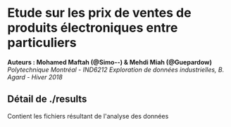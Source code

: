 # Etude sur les prix de ventes de produits électroniques entre particuliers

<b> Auteurs : Mohamed Maftah (@Simo--) & Mehdi Miah (@Guepardow) </b>
<i> Polytechnique Montréal - IND6212 Exploration de données industrielles, B. Agard - Hiver 2018 </i>

## Détail de ./results

Contient les fichiers résultant de l'analyse des données

